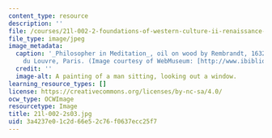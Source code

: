 ```yaml
---
content_type: resource
description: ''
file: /courses/21l-002-2-foundations-of-western-culture-ii-renaissance-to-modernity-spring-2003/3a4237e01c2d66e52c76f0637ecc25f7_21l-002-2s03.jpg
file_type: image/jpeg
image_metadata:
  caption: '_Philosopher in Meditation_, oil on wood by Rembrandt, 1632; in the Musee
    du Louvre, Paris. (Image courtesy of WebMuseum: [http://www.ibiblio.org/wm/](http://www.ibiblio.org/wm/).)'
  credit: ''
  image-alt: A painting of a man sitting, looking out a window.
learning_resource_types: []
license: https://creativecommons.org/licenses/by-nc-sa/4.0/
ocw_type: OCWImage
resourcetype: Image
title: 21l-002-2s03.jpg
uid: 3a4237e0-1c2d-66e5-2c76-f0637ecc25f7
---
```


